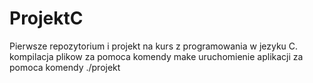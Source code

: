 # ProjektC
Pierwsze repozytorium i projekt na kurs z programowania w jezyku C.
kompilacja plikow za pomoca komendy make
uruchomienie aplikacji za pomoca komendy ./projekt
